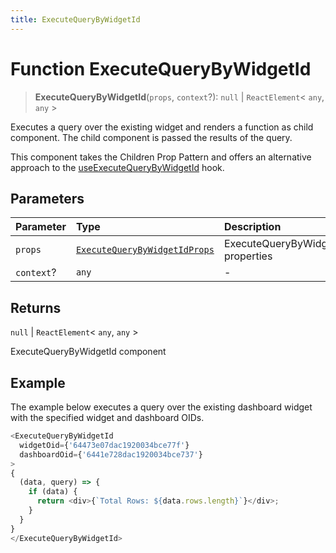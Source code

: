 ```yaml
---
title: ExecuteQueryByWidgetId
---
```


# Function ExecuteQueryByWidgetId

> **ExecuteQueryByWidgetId**(`props`, `context`?): `null` \| `ReactElement`\< `any`, `any` \>

Executes a query over the existing widget and renders a function as child component.
The child component is passed the results of the query.

This component takes the Children Prop Pattern and
offers an alternative approach to the [useExecuteQueryByWidgetId](function.useExecuteQueryByWidgetId.md) hook.

## Parameters

| Parameter | Type | Description |
| :------ | :------ | :------ |
| `props` | [`ExecuteQueryByWidgetIdProps`](../interfaces/interface.ExecuteQueryByWidgetIdProps.md) | ExecuteQueryByWidgetId properties |
| `context`? | `any` | - |

## Returns

`null` \| `ReactElement`\< `any`, `any` \>

ExecuteQueryByWidgetId component

## Example

The example below executes a query over the existing dashboard widget with the specified widget and dashboard OIDs.
```ts
<ExecuteQueryByWidgetId
  widgetOid={'64473e07dac1920034bce77f'}
  dashboardOid={'6441e728dac1920034bce737'}
>
{
  (data, query) => {
    if (data) {
      return <div>{`Total Rows: ${data.rows.length}`}</div>;
    }
  }
}
</ExecuteQueryByWidgetId>
```
